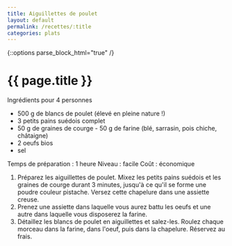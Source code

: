 ```yaml
---
title: Aiguillettes de poulet
layout: default
permalink: /recettes/:title
categories: plats
---
```


{::options parse_block_html="true" /}

<div id="main" class='content'>


# {{ page.title }}

Ingrédients pour 4 personnes

- 500 g de blancs de poulet (élevé en pleine nature !)
- 3 petits pains suédois complet
- 50 g de graines de courge - 50 g de farine (blé, sarrasin, pois chiche, châtaigne)
- 2 oeufs bios
- sel

Temps de préparation : 1 heure
Niveau : facile
Coût : économique
1. Préparez les aiguillettes de poulet. Mixez les petits pains suédois et les graines de courge durant 3 minutes, jusqu'à ce qu'il se forme une poudre couleur pistache. Versez cette chapelure dans une assiette creuse.
2. Prenez une assiette dans laquelle vous aurez battu les oeufs et une autre dans laquelle vous disposerez la farine.
3. Détaillez les blancs de poulet en aiguillettes et salez-les. Roulez chaque morceau dans la farine, dans l'oeuf, puis dans la chapelure. Réservez au frais.

</div>